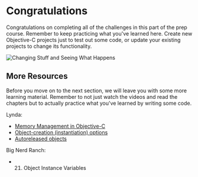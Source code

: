 # Congratulations

Congratulations on completing all of the challenges in this part of the prep course. Remember to keep practicing what you've learned here. Create new Objective-C projects just to test out some code, or update your existing projects to change its functionality. 

![Changing Stuff and Seeing What Happens](http://i.imgur.com/AwYW1jY.jpg)

## More Resources

Before you move on to the next section, we will leave you with some more learning material. Remember to not just watch the videos and read the chapters but to actually practice what you've learned by writing some code. 

Lynda:

* [Memory Management in Objective-C](https://www.lynda.com/Objective-C-tutorials/Memory-management-Objective-C/143328/156995-4.html?srchtrk=index%3a8%0alinktypeid%3a2%0aq%3aobjective+c%0apage%3a1%0as%3arelevance%0asa%3atrue%0aproducttypeid%3a2)
* [Object-creation (instantiation) options](https://www.lynda.com/Objective-C-tutorials/Object-creation-instantiation-options/143328/156996-4.html?srchtrk=index%3a8%0alinktypeid%3a2%0aq%3aobjective+c%0apage%3a1%0as%3arelevance%0asa%3atrue%0aproducttypeid%3a2)
* [Autoreleased objects](https://www.lynda.com/Objective-C-tutorials/Autoreleased-objects/143328/156997-4.html?srchtrk=index%3a8%0alinktypeid%3a2%0aq%3aobjective+c%0apage%3a1%0as%3arelevance%0asa%3atrue%0aproducttypeid%3a2)

Big Nerd Ranch:

* 21. Object Instance Variables



